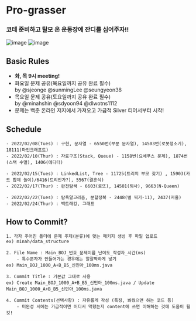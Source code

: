 # Pro-grasser
### 코테 준비하고 탈모 온 운동장에 잔디를 심어주자!!<br>
![image](https://user-images.githubusercontent.com/33835900/152555539-3aa1009d-1a3a-4e70-9950-0f76ca88afcc.png) ![image](https://user-images.githubusercontent.com/33835900/152556558-e8e62e94-93bc-445b-b1b0-a6e4f0371829.png)


## Basic Rules
- **화, 목 9시 meeting!**
- 화요일 문제 공유(목요일까지 공유 완료 필수)<br>
	by @sjeonge @sunmingLee @seungyeon38
- 목요일 문제 공유(토요일까지 공유 완료 필수)<br>
 	by @minahshin @sdyoon94 @dlwotns1112
- 문제는 백준 온라인 저지에서 가져오고 가급적 Silver 티어서부터 시작!

## Schedule
```
- 2022/02/08(Tues) : 구현, 문자열 - 6550번(부분 문자열), 14503번(로봇청소기), 18111(마인크래프트)
- 2022/02/10(Thur) : 자료구조(Stack, Queue) - 1158번(요세푸스 문제), 1874번(스택 수열), 1406(에디터)

- 2022/02/15(Tues) : LinkedList, Tree - 11725(트리의 부모 찾기) , 15903(카드 합체 놀이)/6416(트리인가?), 5567(결혼식)
- 2022/02/17(Thur) : 완전탐색 - 6603(로또), 14501(퇴사), 9663(N-Queen)

- 2022/02/22(Tues) : 탐욕알고리즘, 분할정복 - 2448(별 찍기-11), 2437(저울)
- 2022/02/24(Thur) : 백트래킹, 그래프
```

## How to Commit?
```
1. 각자 주어진 폴더에 문제 주제(분류)에 맞는 패키지 생성 후 파일 업로드
ex) minah/data_structure

2. File Name : Main_BOJ_번호_문제이름_난이도_작성자_시간(ms)
    - 특수문자가 안들어가는 경우에는 알잘딱하게 넣기
ex) Main_BOJ_1000_A+B_B5_신민아_100ms.java

3. Commit Title : 기본값 그대로 사용
ex) Create Main_BOJ_1000_A+B_B5_신민아_100ms.java / Update Main_BOJ_1000_A+B_B5_신민아_100ms.java

4. Commit Contents(선택사항) : 자유롭게 작성 (특징, 봐줬으면 하는 코드 등)
    - 미완성 시에는 가급적이면 어디서 막혔는지 content에 쓰면 이해하는 것에 도움이 될 것!
```
